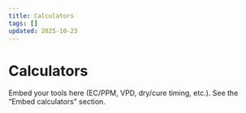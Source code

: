 ```yaml
---
title: Calculators
tags: []
updated: 2025-10-23
---
```


# Calculators

Embed your tools here (EC/PPM, VPD, dry/cure timing, etc.). See the “Embed calculators” section.
